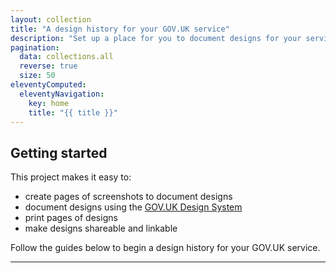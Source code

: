 ```yaml
---
layout: collection
title: "A design history for your GOV.UK service"
description: "Set up a place for you to document designs for your service"
pagination:
  data: collections.all
  reverse: true
  size: 50
eleventyComputed:
  eleventyNavigation:
    key: home
    title: "{{ title }}"
---
```


## Getting started

This project makes it easy to:

* create pages of screenshots to document designs
* document designs using the [GOV.UK Design System](https://design-system.service.gov.uk/)
* print pages of designs
* make designs shareable and linkable

Follow the guides below to begin a design history for your GOV.UK service.

---
